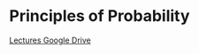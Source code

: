 # Principles of Probability


[Lectures Google Drive](https://drive.google.com/drive/folders/1CknjHF6QrMVOAytJb2wbsBQ8EzblKcaR?usp=sharing)
